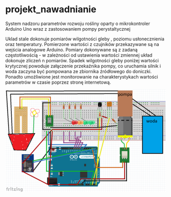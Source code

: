 # projekt_nawadnianie
System nadzoru parametrów rozwoju rośliny oparty o mikrokontroler Arduino Uno wraz z zastosowaniem pompy perystaltycznej 


Uklad stale dokonuje pomiarów wilgotności gleby , poziomu usłonecznienia oraz temperatury. Pomierzone wartości z czujników przekazywane są na wejścia analogowe Arduino.
Pomiary dokonywane są z zadaną częstotliwością - w zależności od ustawienia wartości zmiennej układ dokonuje zliczeń n pomiarów. Spadek wilgotności gleby poniżej wartości krytycznej powoduje załączenie przekaźnika pompy, co uruchamia silnik i woda zaczyna być pompowana ze zbiornika źródłowego do doniczki. Ponadto umożliwione jest monitorowanie na charakterystykach wartości parametrów w czasie poprzez stronę internetową.




<img src="schemat_prototyp_naszego_UKLADU.bmp" alt="drawing" width="1000"/>
